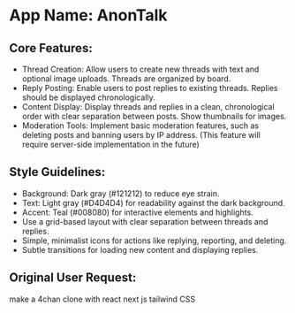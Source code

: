 # **App Name**: AnonTalk

## Core Features:

- Thread Creation: Allow users to create new threads with text and optional image uploads. Threads are organized by board.
- Reply Posting: Enable users to post replies to existing threads. Replies should be displayed chronologically.
- Content Display: Display threads and replies in a clean, chronological order with clear separation between posts. Show thumbnails for images.
- Moderation Tools: Implement basic moderation features, such as deleting posts and banning users by IP address. (This feature will require server-side implementation in the future)

## Style Guidelines:

- Background: Dark gray (#121212) to reduce eye strain.
- Text: Light gray (#D4D4D4) for readability against the dark background.
- Accent: Teal (#008080) for interactive elements and highlights.
- Use a grid-based layout with clear separation between threads and replies.
- Simple, minimalist icons for actions like replying, reporting, and deleting.
- Subtle transitions for loading new content and displaying replies.

## Original User Request:
make a 4chan clone with react next js tailwind CSS
  